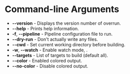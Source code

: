 # Command-line Arguments

* **--version** - Displays the version number of overrun.
* **--help** - Prints help information.
* **-f**, **--pipeline** - Pipeline configuration file to run.
* **--dry-run** - Don't actually write any files.
* **--cwd** - Set current working directory before building.
* **-w**, **--watch** - Enable watch mode, .
* **--targets** - List of targets to build (default all).
* **--color** - Enabled colored output.
* **--no-color** - Disable colored output.
